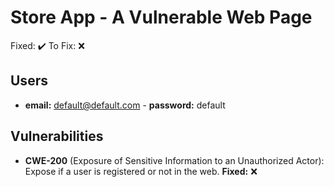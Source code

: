 # Store App - A Vulnerable Web Page

Fixed: :heavy_check_mark:
To Fix: :x:

## Users
* **email:** default@default.com - **password:** default

## Vulnerabilities
* **CWE-200** (Exposure of Sensitive Information to an Unauthorized Actor): Expose if a user is registered or not in the web. **Fixed:** :x:
